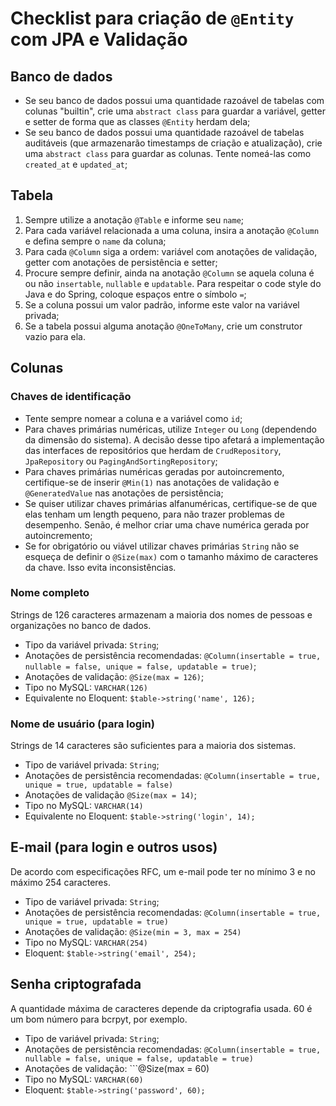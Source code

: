 # Checklist para criação de ```@Entity``` com JPA e Validação

## Banco de dados

* Se seu banco de dados possui uma quantidade razoável de tabelas com colunas "builtin", crie uma ```abstract class``` para guardar a variável, getter e setter de forma que as classes ```@Entity``` herdam dela;
* Se seu banco de dados possui uma quantidade razoável de tabelas auditáveis (que armazenarão timestamps de criação e atualização), crie uma ```abstract class``` para guardar as colunas. Tente nomeá-las como ```created_at``` e ```updated_at```;

## Tabela

1. Sempre utilize a anotação ```@Table``` e informe seu ```name```;
2. Para cada variável relacionada a uma coluna, insira a anotação ```@Column``` e defina sempre o ```name``` da coluna;
3. Para cada ```@Column``` siga a ordem: variável com anotações de validação, getter com anotações de persistência e setter;
4. Procure sempre definir, ainda na anotação ```@Column``` se aquela coluna é ou não ```insertable```, ```nullable``` e ```updatable```. Para respeitar o code style do Java e do Spring, coloque espaços entre o símbolo ```=```;
5. Se a coluna possui um valor padrão, informe este valor na variável privada;
6. Se a tabela possui alguma anotação ```@OneToMany```, crie um construtor vazio para ela.

## Colunas

### Chaves de identificação
* Tente sempre nomear a coluna e a variável como ```id```;
* Para chaves primárias numéricas, utilize ```Integer``` ou ```Long``` (dependendo da dimensão do sistema). A decisão desse tipo afetará a implementação das interfaces de repositórios que herdam de ```CrudRepository```, ```JpaRepository``` ou ```PagingAndSortingRepository```;
* Para chaves primárias numéricas geradas por autoincremento, certifique-se de inserir ```@Min(1)``` nas anotações de validação e ```@GeneratedValue``` nas anotações de persistência;
* Se quiser utilizar chaves primárias alfanuméricas, certifique-se de que elas tenham um length pequeno, para não trazer problemas de desempenho. Senão, é melhor criar uma chave numérica gerada por autoincremento;
* Se for obrigatório ou viável utilizar chaves primárias ```String``` não se esqueça de definir o ```@Size(max)``` com o tamanho máximo de caracteres da chave. Isso evita inconsistências.

### Nome completo
Strings de 126 caracteres armazenam a maioria dos nomes de pessoas e organizações no banco de dados.

* Tipo da variável privada: ```String```;
* Anotações de persistência recomendadas: ```@Column(insertable = true, nullable = false, unique = false, updatable = true)```;
* Anotações de validação: ```@Size(max = 126)```;
* Tipo no MySQL: ```VARCHAR(126)```
* Equivalente no Eloquent: ```$table->string('name', 126);```

### Nome de usuário (para login)
Strings de 14 caracteres são suficientes para a maioria dos sistemas.

* Tipo de variável privada: ```String```;
* Anotações de persistência recomendadas: ```@Column(insertable = true, unique = true, updatable = false)```
* Anotações de validação ```@Size(max = 14)```;
* Tipo no MySQL: ```VARCHAR(14)```
* Equivalente no Eloquent: ```$table->string('login', 14);```

## E-mail (para login e outros usos)
De acordo com especificações RFC, um e-mail pode ter no mínimo 3 e no máximo 254 caracteres.

* Tipo de variável privada: ```String```;
* Anotações de persistência recomendadas: ```@Column(insertable = true, unique = true, updatable = true)```
* Anotações de validação: ```@Size(min = 3, max = 254)```
* Tipo no MySQL: ```VARCHAR(254)```
* Eloquent: ```$table->string('email', 254);```

## Senha criptografada
A quantidade máxima de caracteres depende da criptografia usada. 60 é um bom número para bcrpyt, por exemplo.

* Tipo de variável privada: ```String```;
* Anotações de persistência recomendadas: ```@Column(insertable = true, nullable = false, unique = false, updatable = true)```
* Anotações de validação: ```@Size(max = 60)
* Tipo no MySQL: ```VARCHAR(60)```
* Eloquent: ```$table->string('password', 60);```
